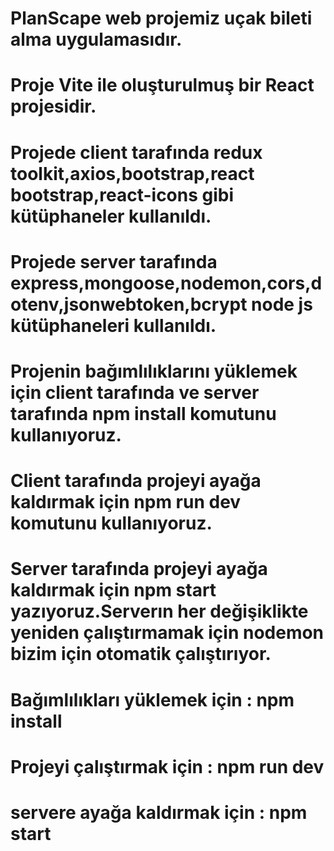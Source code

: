 # PlanScape web projemiz uçak bileti alma uygulamasıdır.

# Proje Vite ile oluşturulmuş bir React projesidir.

# Projede client tarafında redux toolkit,axios,bootstrap,react bootstrap,react-icons gibi kütüphaneler kullanıldı.

# Projede server tarafında express,mongoose,nodemon,cors,dotenv,jsonwebtoken,bcrypt node js kütüphaneleri kullanıldı.

# Projenin bağımlılıklarını yüklemek için client tarafında ve server tarafında npm install komutunu kullanıyoruz.
# Client tarafında projeyi ayağa kaldırmak için npm run dev komutunu kullanıyoruz.
# Server tarafında projeyi ayağa kaldırmak için npm start yazıyoruz.Serverın her değişiklikte yeniden çalıştırmamak için nodemon bizim için otomatik çalıştırıyor.

# Bağımlılıkları yüklemek için : npm install
# Projeyi çalıştırmak için : npm run dev
# servere ayağa kaldırmak için : npm start